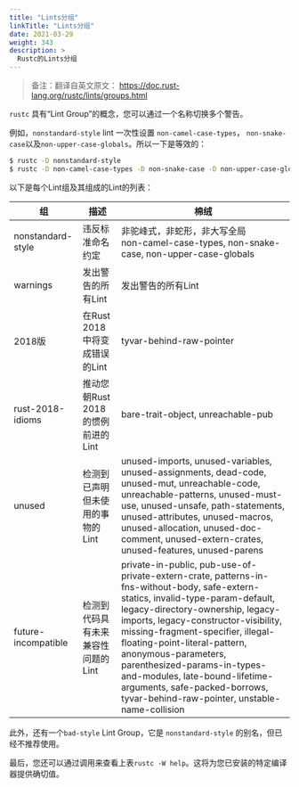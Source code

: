 ```yaml
---
title: "Lints分组"
linkTitle: "Lints分组"
date: 2021-03-29
weight: 343
description: >
  Rustc的Lints分组
---
```


> 备注：翻译自英文原文： https://doc.rust-lang.org/rustc/lints/groups.html

`rustc` 具有“Lint Group”的概念，您可以通过一个名称切换多个警告。

例如，`nonstandard-style`  lint 一次性设置 `non-camel-case-types`， `non-snake-case`以及`non-upper-case-globals`。所以一下是等效的：

```bash
$ rustc -D nonstandard-style
$ rustc -D non-camel-case-types -D non-snake-case -D non-upper-case-globals
```

以下是每个Lint组及其组成的Lint的列表：

| 组                  | 描述                               | 棉绒                                                         |
| ------------------- | ---------------------------------- | ------------------------------------------------------------ |
| nonstandard-style   | 违反标准命名约定                   | 非驼峰式，非蛇形，非大写全局<br />non-camel-case-types, non-snake-case, non-upper-case-globals |
| warnings            | 发出警告的所有Lint                 | 发出警告的所有Lint                                           |
| 2018版              | 在Rust 2018中将变成错误的Lint      | tyvar-behind-raw-pointer                                     |
| rust-2018-idioms    | 推动您朝Rust 2018的惯例前进的Lint  | bare-trait-object, unreachable-pub                           |
| unused              | 检测到已声明但未使用的事物的Lint   | unused-imports, unused-variables, unused-assignments, dead-code, unused-mut, unreachable-code, unreachable-patterns, unused-must-use, unused-unsafe, path-statements, unused-attributes, unused-macros, unused-allocation, unused-doc-comment, unused-extern-crates, unused-features, unused-parens |
| future-incompatible | 检测到代码具有未来兼容性问题的Lint | private-in-public, pub-use-of-private-extern-crate, patterns-in-fns-without-body, safe-extern-statics, invalid-type-param-default, legacy-directory-ownership, legacy-imports, legacy-constructor-visibility, missing-fragment-specifier, illegal-floating-point-literal-pattern, anonymous-parameters, parenthesized-params-in-types-and-modules, late-bound-lifetime-arguments, safe-packed-borrows, tyvar-behind-raw-pointer, unstable-name-collision |

此外，还有一个`bad-style` Lint Group，它是 `nonstandard-style` 的别名，但已经不推荐使用。

最后，您还可以通过调用来查看上表`rustc -W help`。这将为您已安装的特定编译器提供确切值。